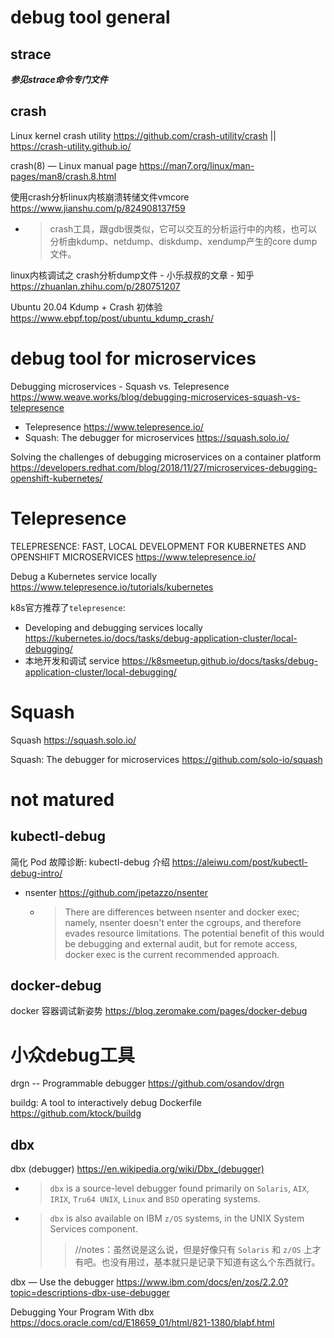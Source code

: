 
# debug tool general

## strace

***参见strace命令专门文件***

## crash

Linux kernel crash utility https://github.com/crash-utility/crash || https://crash-utility.github.io/

crash(8) — Linux manual page https://man7.org/linux/man-pages/man8/crash.8.html

使用crash分析linux内核崩溃转储文件vmcore https://www.jianshu.com/p/824908137f59
- > crash工具，跟gdb很类似，它可以交互的分析运行中的内核，也可以分析由kdump、netdump、diskdump、xendump产生的core dump文件。

linux内核调试之 crash分析dump文件 - 小乐叔叔的文章 - 知乎 https://zhuanlan.zhihu.com/p/280751207

Ubuntu 20.04 Kdump + Crash 初体验 https://www.ebpf.top/post/ubuntu_kdump_crash/

# debug tool for microservices

Debugging microservices - Squash vs. Telepresence https://www.weave.works/blog/debugging-microservices-squash-vs-telepresence
- Telepresence https://www.telepresence.io/
- Squash: The debugger for microservices https://squash.solo.io/

Solving the challenges of debugging microservices on a container platform https://developers.redhat.com/blog/2018/11/27/microservices-debugging-openshift-kubernetes/

# Telepresence

TELEPRESENCE: FAST, LOCAL DEVELOPMENT FOR KUBERNETES AND OPENSHIFT MICROSERVICES https://www.telepresence.io/

Debug a Kubernetes service locally https://www.telepresence.io/tutorials/kubernetes

k8s官方推荐了`telepresence`:
- Developing and debugging services locally https://kubernetes.io/docs/tasks/debug-application-cluster/local-debugging/
- 本地开发和调试 service https://k8smeetup.github.io/docs/tasks/debug-application-cluster/local-debugging/

# Squash

Squash https://squash.solo.io/

Squash: The debugger for microservices https://github.com/solo-io/squash

# not matured 

## kubectl-debug

简化 Pod 故障诊断: kubectl-debug 介绍 https://aleiwu.com/post/kubectl-debug-intro/
- nsenter https://github.com/jpetazzo/nsenter
  * > There are differences between nsenter and docker exec; namely, nsenter doesn't enter the cgroups, and therefore evades resource limitations. The potential benefit of this would be debugging and external audit, but for remote access, docker exec is the current recommended approach.

## docker-debug

docker 容器调试新姿势 https://blog.zeromake.com/pages/docker-debug

# 小众debug工具

drgn -- Programmable debugger https://github.com/osandov/drgn

buildg: A tool to interactively debug Dockerfile https://github.com/ktock/buildg

## dbx

dbx (debugger) https://en.wikipedia.org/wiki/Dbx_(debugger)
- > `dbx` is a source-level debugger found primarily on `Solaris`, `AIX`, `IRIX`, `Tru64 UNIX`, `Linux` and `BSD` operating systems.
- > `dbx` is also available on IBM `z/OS` systems, in the UNIX System Services component.
  >> //notes：虽然说是这么说，但是好像只有 `Solaris` 和 `z/OS` 上才有吧。也没有用过，基本就只是记录下知道有这么个东西就行。

dbx — Use the debugger https://www.ibm.com/docs/en/zos/2.2.0?topic=descriptions-dbx-use-debugger

Debugging Your Program With dbx https://docs.oracle.com/cd/E18659_01/html/821-1380/blabf.html
